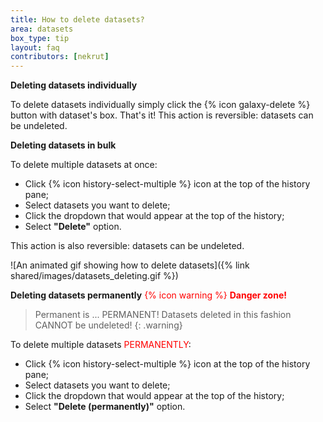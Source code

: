 ```yaml
---
title: How to delete datasets?
area: datasets
box_type: tip
layout: faq
contributors: [nekrut]
---
```


**Deleting datasets individually**

To delete datasets individually simply click the {% icon galaxy-delete %} button with dataset's box. That's it! This action is reversible: datasets can be undeleted. 

**Deleting datasets in bulk**

To delete multiple datasets at once:

- Click {% icon history-select-multiple %} icon at the top of the history pane;
- Select datasets you want to delete;
- Click the dropdown that would appear at the top of the history;
- Select **"Delete"** option.

This action is also reversible: datasets can be undeleted. 

![An animated gif showing how to delete datasets]({% link shared/images/datasets_deleting.gif %})

**Deleting datasets permanently** <font color="red">{% icon warning %} <b>Danger zone!</b></font>

> <warning-title>Permanent is ... PERMANENT!</warning-title>
> Datasets deleted in this fashion CANNOT be undeleted!
{: .warning}

To delete multiple datasets <font color="red">PERMANENTLY</font>:

- Click {% icon history-select-multiple %} icon at the top of the history pane;
- Select datasets you want to delete;
- Click the dropdown that would appear at the top of the history;
- Select **"Delete (permanently)"** option.




